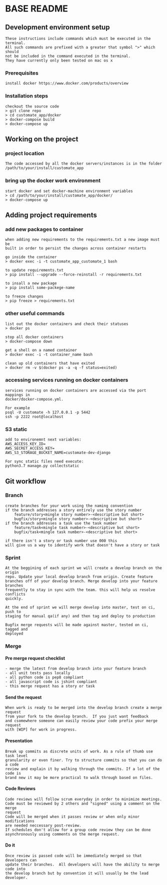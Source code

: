 # BASE README

## Development environment setup
    These instructions include commands which must be executed in the terminal.
    All such commands are prefixed with a greater that symbol ">" which should
    not be included in the command executed in the terminal.
    They have currently only been tested on mac os x

### Prerequisites
    install docker https://www.docker.com/products/overview

### Installation steps
    checkout the source code
    > git clone repo
    > cd customate_app/docker
    > docker-compose build
    > docker-compose up


## Working on the project

### project location
    The code accessed by all the docker servers/instances is in the folder
    /path/to/your/install/customate_app

### bring up the docker work environment
    start docker and set docker-machine environment variables
    > cd /path/to/your/install/customate_app/docker/
    > docker-compose up

## Adding project requirements

### add new packages to container
    when adding new requirements to the requirements.txt a new image must be
    built in order to persist the changes across container restarts

    go inside the container
    > docker exec -i -t customate_app_customate_1 bash

    to update requirements.txt
    > pip install --upgrade --force-reinstall -r requirements.txt

    to insall a new package
    > pip install some-packege-name

    to freeze changes
    > pip freeze > requirements.txt

### other useful commands

    list out the docker containers and check their statuses
    > docker ps

    stop all docker containers
    > docker-compose down

    get a shell on a named container
    > docker exec -i -t container_name bash

    clean up old containers that have exited
    > docker rm -v $(docker ps -a -q -f status=exited)

### accessing services running on docker containers
    services running on docker containers are accessed via the port mappings in
    docker/docker-compose.yml.

    For example
    psql -U customate -h 127.0.0.1 -p 5442
    ssh -p 2222 root@localhost

### S3 static 
    add to environemnt next variables:
    AWS_ACCESS_KEY_ID=
    AWS_SECRET_ACCESS_KEY=
    AWS_S3_STORAGE_BUCKET_NAME=customate-dev-django
    
    For sync static files need execute:
    python3.7 manage.py collectstatic

## Git workflow

###  Branch    

    create branches for your work using the naming convention
    if the branch addresses a story entirely use the story number
        feature/story<mingle story number>-<descriptive but short>
        bugfix/story<mingle story number>-<descriptive but short>
    if the branch addresses a task use the task number
        feature/task<mingle task number>-<descriptive but short>
        bugfix/task<mingle task number>-<descriptive but short>

    if there isn't a story or task number use 000 this
    will give us a way to identify work that doesn't have a story or task

### Sprint

    At the beggining of each sprint we will create a develop branch on the origin
    repo. Update your local develop branch from origin. Create feature
    branches off of your develop branch. Merge develop into your feature branches
    frequently to stay in sync with the team. this will help us resolve conflicts
    quickly.

    At the end of sprint we will merge develop into master, test on ci, push to
    staging for manual qa(if any) and then tag and deploy to production

    Bugfix merge requests will be made against master, tested on ci, tagged and
    deployed

### Merge
#### Pre merge request checklist
    - merge the latest from develop branch into your feature branch
    - all unit tests pass locally
    - all python code is pep8 compliant
    - all javascript code is jshint compliant
    - this merge request has a story or task

#### Send the request    

    When work is ready to be merged into the develop branch create a merge request
    from your fork to the develop branch.  If you just want feedback
    and csomewhere someone can easily review your code prefix your merge request
    with [WIP] for work in progress.

#### Presentation

    Break up commits as discrete units of work. As a rule of thumb use task level
    granularity or even finer. Try to structure commits so that you can do a code
    review and explain it by walking through the commits. If a lot of the code is
    brand new it may be more practical to walk through based on files.

#### Code Reviews
    Code reviews will follow scrum everyday in order to minimize meetings.
    Code must be reviewed by 2 others and "signed" using a comment on the merge
    request
    Code will be merged when it passes review or when only minor modifications
    are needed neccessary post-review.
    If schedules don't allow for a group code review they can be done
    asynchronously using comments on the merge request.

#### Do it
    Once review is passed code will be immediately merged so that developers can
    update their branches.  All developers will have the ability to merge code into
    the develop branch but by convention it will usually be the lead developer.
